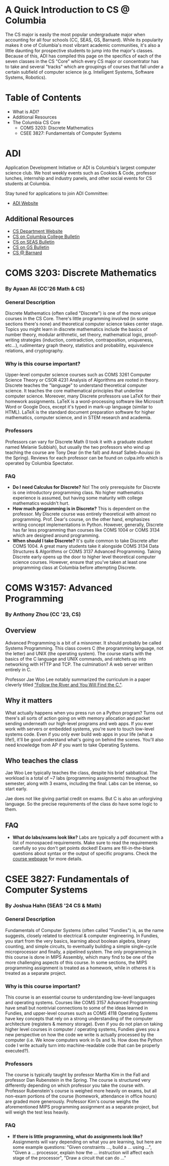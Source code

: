 # A Quick Introduction to CS @ Columbia

The CS major is easily the most popular undergraduate major when accounting for all four schools (CC, SEAS, GS, Barnard). While its popularity makes it one of Columbia's most vibrant academic communities, it's also a little daunting for prospective students to jump into the major's classes. Because of this, ADI has compiled this page on the specifics of each of the seven classes in the CS "Core" which every CS major or concentrator has to take and several "tracks" which are groupings of courses that fall under a certain subfield of computer science (e.g. Intelligent Systems, Software Systems, Robotics). 

# Table of Contents
- What is ADI?
- Additional Resources
- The Columbia CS Core
  - COMS 3203: Discrete Mathematics
  - CSEE 3827: Fundamentals of Computer Systems

# ADI 

Application Development Initiative or ADI is Columbia's largest computer science club. We host weekly events such as Cookies & Code, professor lunches, internship and industry panels, and other social events for CS students at Columbia. 

Stay tuned for applications to join ADI Committee: 
- [ADI Website](adicu.com)

## Additional Resources 

- [CS Department Website](https://www.cs.columbia.edu/)
- [CS on Columbia College Bulletin](https://bulletin.columbia.edu/columbia-college/departments-instruction/computer-science/)
- [CS on SEAS Bulletin](https://bulletin.engineering.columbia.edu/computer-science)
- [CS on GS Bulletin](https://bulletin.columbia.edu/general-studies/majors-concentrations/computer-science/)
- [CS @ Barnard](https://cs.barnard.edu/)

# COMS 3203: Discrete Mathematics
### By Ayaan Ali (CC'26 Math & CS) 

### General Description
Discrete Mathematics (often called "Discrete") is one of the more unique courses in the CS Core. There's little programming involved (in some sections there's none) and theoretical computer science takes center stage. Topics you might learn in discrete mathematics include the basics of number theory, modular arithmetic, set theory, mathematical logic, proof-writing strategies (induction, contradiction, contraposition, uniqueness, etc...), rudimentary graph theory, statistics and probability, equivalence relations, and cryptography. 

### Why is this course important? 
Upper-level computer science courses such as COMS 3261 Computer Science Theory or CSOR 4231 Analysis of Algorithms are rooted in theory. Discrete teaches the "language" to understand theoretical computer science. It teaches the core mathematical principles that underline computer science. Moreover, many Discrete professors use LaTeX for their homework assignments. LaTeX is a word-processing software like Microsoft Word or Google Docs, except it's typed in mark-up language (similar to HTML). LaTeX is the standard document preparation software for higher mathematics, computer science, and in STEM research and academia. 

### Professors 
Professors can vary for Discrete Math (I took it with a graduate student named Melanie Subbiah), but usually the two professors who wind up teaching the course are Tony Dear (in the fall) and Ansaf Salleb-Aouissi (in the Spring). Reviews for each professor can be found on culpa.info which is operated by Columbia Spectator. 

### FAQ
- **Do I need Calculus for Discrete?**
  No! The only prerequisite for Discrete is one introductory programming class. No higher mathematics experience is assumed, but having some maturity with college mathematics wouldn't hurt.  
- **How much programming is in Discrete?**
  This is dependent on the professor. My Discrete course was entirely theoretical with almost no programming. Prof. Dear's course, on the other hand, emphasizes writing concept implementations in Python. However, generally, Discrete has far less programming than courses like COMS 1004 or COMS 3134 which are designed around programming.
- **When should I take Discrete?**
  It's quite common to take Discrete after COMS 1004. A great many students take it alongside COMS 3134 Data Structures & Algorithms or COMS 3137 Advanced Programming. Taking Discrete early opens up the door to higher level theoretical computer science courses. However, ensure that you've taken at least one programming class at Columbia before attempting Discrete. 


# COMS W3157: Advanced Programming

### By Anthony Zhou (CC '23, CS)

## Overview

Advanced Programming is a bit of a misnomer. It should probably be called Systems Programming. This class covers C (the programming language, not the letter) and UNIX (the operating system). The course starts with the basics of the C language and UNIX commands, and ratchets up into networking with HTTP and TCP. The culmination? A web server written entirely in C. 

Professor Jae Woo Lee notably summarized the curriculum in a paper cleverly titled ["Follow the River and You Will Find the C."](http://www.cs.columbia.edu/~jae/papers/3157-paper-v2.2-camera-final.pdf). 

## Why it matters

What actually happens when you press run on a Python program? Turns out there's all sorts of action going on with memory allocation and packet sending underneath our high-level programs and web apps. If you ever work with servers or embedded systems, you're sure to touch low-level systems code. Even if you only ever build web apps in your life (what a life!), it'll be good understand what's going on behind the scenes. You'll also need knowledge from AP if you want to take Operating Systems.

## Who teaches the class

Jae Woo Lee typically teaches the class, despite his brief sabbatical. The workload is a total of ~7 labs (programming assignments) throughout the semester, along with 3 exams, including the final. Labs can be intense, so start early. 

Jae does not like giving partial credit on exams. But C is also an unforgiving language. So the precise requirements of the class do have some logic to them. 

## FAQ

- **What do labs/exams look like?**
  Labs are typically a pdf document with a list of monospaced requirements. Make sure to read the requirements carefully so you don't get points docked! Exams are fill-in-the-blank questions about syntax or the output of specific programs. Check the [course webpage](http://www.cs.columbia.edu/~jae/3157/) for more details. 

# CSEE 3827: Fundamentals of Computer Systems
### By Joshua Hahn (SEAS '24 CS & Math)

### General Description
Fundamentals of Computer Systems (often called  "Fundies") is, as the name suggests, closely related to electrical & computer engineering. In Fundies, you start from the very basics, learning about boolean algebra, binary counting, and simple circuits, to eventually building a simple single-cycle microprocessor and finally, a pipelined system. The only programming in this course is done in MIPS Assembly, which many find to be one of the more challenging aspects of this course. In some
sections, the MIPS programming assignment is treated as a homework, while in otheres it is treated as a separate project. 

### Why is this course important?
This course is an essential course to understanding low-level languages and operating systems. Courses like COMS 3157 Advanced Programming have small but nontrivial connections to some of the ideas learned in Fundies, and upper-level courses such as COMS 4118 Operating Systems have key concepts that rely on a strong understanding of the computer architecture (registers & memory storage). Even if you do not plan on taking higher level courses in computer / operating systems, Fundies gives you a new perspective on how the code we write is actually processed by the computer (i.e. We know computers work in 0s and 1s. How does the Python code I write actually turn into machine-readable code that can be properly executed?).

### Professors
The course is typically taught by professor Martha Kim in the Fall and professor Dan Rubenstein in the Spring. The course is structured very differently depending on which professor you take the course with. Professor Rubenstein's course is weighed more heavily on exams, but all non-exam portions of the course (homework, attendance in office hours) are graded more generously. Professor Kim's course weighs the aforementioned MIPS programming assignment as a separate project, but will weigh the
test less heavily.

### FAQ
- **If there is little programming, what do assignments look like?**
  Assignments will vary depending on what you are learning, but here are some example questions: "Given constraints ..., build a ... using ...", "Given a ... processor, explain how the ... instruction will affect each stage of the processor", "Draw a circuit that can do ..."
